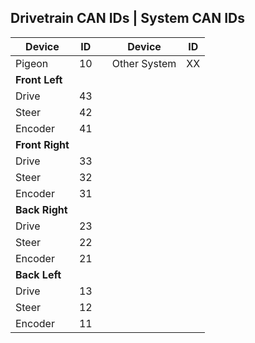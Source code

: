 ## Drivetrain CAN IDs | System CAN IDs

| Device         | ID  | | Device | ID  |
|--------------|----|---|--------------|----|
| Pigeon       | 10 | |  Other System | XX |
| **Front Left** |   | |              |    |
| Drive        | 43 | |              |    |
| Steer        | 42 | |              |    |
| Encoder      | 41 | |              |    |
| **Front Right** |  | |              |    |
| Drive        | 33 | |              |    |
| Steer        | 32 | |              |    |
| Encoder      | 31 | |              |    |
| **Back Right** |   | |              |    |
| Drive        | 23 | |              |    |
| Steer        | 22 | |              |    |
| Encoder      | 21 | |              |    |
| **Back Left** |   | |              |    |
| Drive        | 13 | |              |    |
| Steer        | 12 | |              |    |
| Encoder      | 11 | |              |    |
